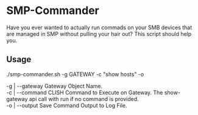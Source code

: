 # SMP-Commander
Have you ever wanted to actually run commads on your SMB devices that are managed in SMP without pulling your hair out? This script should help you.

## Usage
./smp-commander.sh -g GATEWAY -c "show hosts" -o

-g | --gateway     Gateway Object Name. <br>
-c | --command     CLISH Command to Execute on Gateway. The show-gateway api call with run if no command is provided. <br>
-o | --output      Save Command Output to Log File. <br>
